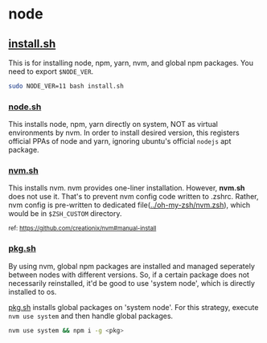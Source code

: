 # node

## [install.sh](install.sh)

This is for installing node, npm, yarn, nvm, and global npm packages. You need to export `$NODE_VER`.

```bash
sudo NODE_VER=11 bash install.sh
```

### [node.sh](./node.sh)

This installs node, npm, yarn directly on system, NOT as virtual environments by nvm. In order to install desired version, this registers official PPAs of node and yarn, ignoring ubuntu's official `nodejs` apt package.

### [nvm.sh](nvm.sh)

This installs nvm. nvm provides one-liner installation. However, **nvm.sh** does not use it. That's to prevent nvm config code written to .zshrc. Rather, nvm config is pre-written to dedicated file([../oh-my-zsh/nvm.zsh](../oh-my-zsh/nvm.zsh)), which would be in `$ZSH_CUSTOM` directory.

<small>ref: <https://github.com/creationix/nvm#manual-install> </small>

### [pkg.sh](pkg.sh)

By using nvm, global npm packages are installed and managed seperately between nodes with different versions. So, if a certain package does not necessarily reinstalled, it'd be good to use 'system node', which is directly installed to os.

[pkg.sh](pkg.sh) installs global packages on 'system node'. For this strategy, execute `nvm use system` and then handle global packages.

```bash
nvm use system && npm i -g <pkg>
```